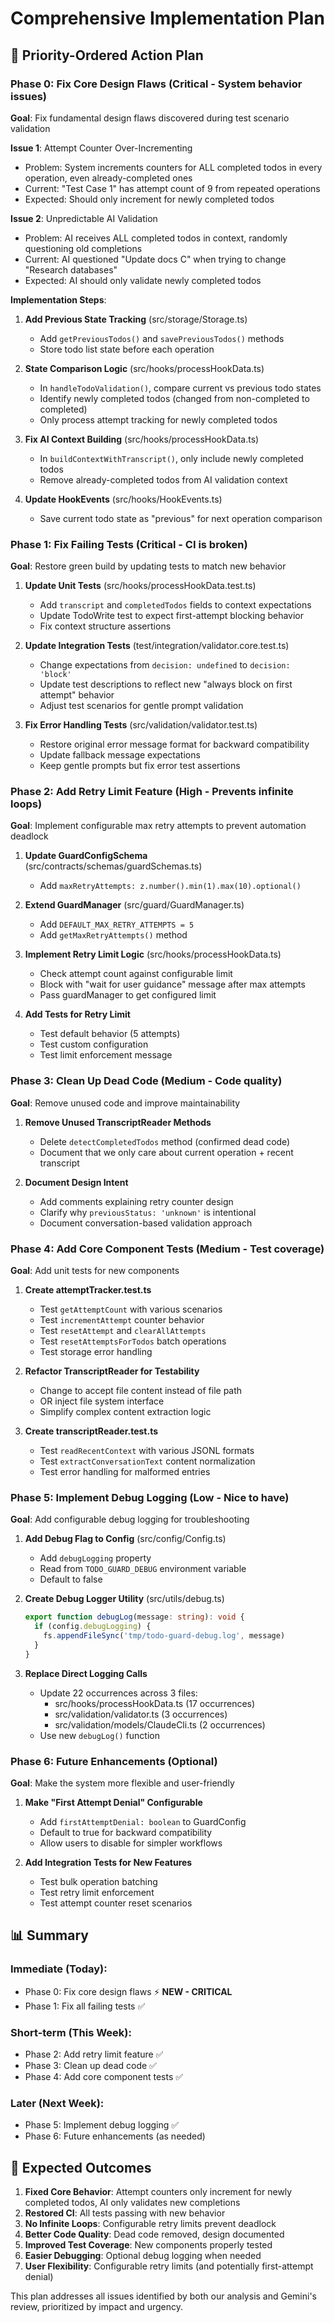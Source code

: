 # Comprehensive Implementation Plan

## 🎯 Priority-Ordered Action Plan

### Phase 0: Fix Core Design Flaws (Critical - System behavior issues)

**Goal**: Fix fundamental design flaws discovered during test scenario validation

**Issue 1**: Attempt Counter Over-Incrementing

- Problem: System increments counters for ALL completed todos in every operation, even already-completed ones
- Current: "Test Case 1" has attempt count of 9 from repeated operations
- Expected: Should only increment for newly completed todos

**Issue 2**: Unpredictable AI Validation

- Problem: AI receives ALL completed todos in context, randomly questioning old completions
- Current: AI questioned "Update docs C" when trying to change "Research databases"
- Expected: AI should only validate newly completed todos

**Implementation Steps**:

1. **Add Previous State Tracking** (src/storage/Storage.ts)
   - Add `getPreviousTodos()` and `savePreviousTodos()` methods
   - Store todo list state before each operation

2. **State Comparison Logic** (src/hooks/processHookData.ts)
   - In `handleTodoValidation()`, compare current vs previous todo states
   - Identify newly completed todos (changed from non-completed to completed)
   - Only process attempt tracking for newly completed todos

3. **Fix AI Context Building** (src/hooks/processHookData.ts)
   - In `buildContextWithTranscript()`, only include newly completed todos
   - Remove already-completed todos from AI validation context

4. **Update HookEvents** (src/hooks/HookEvents.ts)
   - Save current todo state as "previous" for next operation comparison

### Phase 1: Fix Failing Tests (Critical - CI is broken)

**Goal**: Restore green build by updating tests to match new behavior

1. **Update Unit Tests** (src/hooks/processHookData.test.ts)
   - Add `transcript` and `completedTodos` fields to context expectations
   - Update TodoWrite test to expect first-attempt blocking behavior
   - Fix context structure assertions

2. **Update Integration Tests** (test/integration/validator.core.test.ts)
   - Change expectations from `decision: undefined` to `decision: 'block'`
   - Update test descriptions to reflect new "always block on first attempt" behavior
   - Adjust test scenarios for gentle prompt validation

3. **Fix Error Handling Tests** (src/validation/validator.test.ts)
   - Restore original error message format for backward compatibility
   - Update fallback message expectations
   - Keep gentle prompts but fix error test assertions

### Phase 2: Add Retry Limit Feature (High - Prevents infinite loops)

**Goal**: Implement configurable max retry attempts to prevent automation deadlock

1. **Update GuardConfigSchema** (src/contracts/schemas/guardSchemas.ts)
   - Add `maxRetryAttempts: z.number().min(1).max(10).optional()`

2. **Extend GuardManager** (src/guard/GuardManager.ts)
   - Add `DEFAULT_MAX_RETRY_ATTEMPTS = 5`
   - Add `getMaxRetryAttempts()` method

3. **Implement Retry Limit Logic** (src/hooks/processHookData.ts)
   - Check attempt count against configurable limit
   - Block with "wait for user guidance" message after max attempts
   - Pass guardManager to get configured limit

4. **Add Tests for Retry Limit**
   - Test default behavior (5 attempts)
   - Test custom configuration
   - Test limit enforcement message

### Phase 3: Clean Up Dead Code (Medium - Code quality)

**Goal**: Remove unused code and improve maintainability

1. **Remove Unused TranscriptReader Methods**
   - Delete `detectCompletedTodos` method (confirmed dead code)
   - Document that we only care about current operation + recent transcript

2. **Document Design Intent**
   - Add comments explaining retry counter design
   - Clarify why `previousStatus: 'unknown'` is intentional
   - Document conversation-based validation approach

### Phase 4: Add Core Component Tests (Medium - Test coverage)

**Goal**: Add unit tests for new components

1. **Create attemptTracker.test.ts**
   - Test `getAttemptCount` with various scenarios
   - Test `incrementAttempt` counter behavior
   - Test `resetAttempt` and `clearAllAttempts`
   - Test `resetAttemptsForTodos` batch operations
   - Test storage error handling

2. **Refactor TranscriptReader for Testability**
   - Change to accept file content instead of file path
   - OR inject file system interface
   - Simplify complex content extraction logic

3. **Create transcriptReader.test.ts**
   - Test `readRecentContext` with various JSONL formats
   - Test `extractConversationText` content normalization
   - Test error handling for malformed entries

### Phase 5: Implement Debug Logging (Low - Nice to have)

**Goal**: Add configurable debug logging for troubleshooting

1. **Add Debug Flag to Config** (src/config/Config.ts)
   - Add `debugLogging` property
   - Read from `TODO_GUARD_DEBUG` environment variable
   - Default to false

2. **Create Debug Logger Utility** (src/utils/debug.ts)

   ```typescript
   export function debugLog(message: string): void {
     if (config.debugLogging) {
       fs.appendFileSync('tmp/todo-guard-debug.log', message)
     }
   }
   ```

3. **Replace Direct Logging Calls**
   - Update 22 occurrences across 3 files:
     - src/hooks/processHookData.ts (17 occurrences)
     - src/validation/validator.ts (3 occurrences)
     - src/validation/models/ClaudeCli.ts (2 occurrences)
   - Use new `debugLog()` function

### Phase 6: Future Enhancements (Optional)

**Goal**: Make the system more flexible and user-friendly

1. **Make "First Attempt Denial" Configurable**
   - Add `firstAttemptDenial: boolean` to GuardConfig
   - Default to true for backward compatibility
   - Allow users to disable for simpler workflows

2. **Add Integration Tests for New Features**
   - Test bulk operation batching
   - Test retry limit enforcement
   - Test attempt counter reset scenarios

## 📊 Summary

### Immediate (Today):

- Phase 0: Fix core design flaws ⚡ **NEW - CRITICAL**
- Phase 1: Fix all failing tests ✅

### Short-term (This Week):

- Phase 2: Add retry limit feature ✅
- Phase 3: Clean up dead code ✅
- Phase 4: Add core component tests ✅

### Later (Next Week):

- Phase 5: Implement debug logging ✅
- Phase 6: Future enhancements (as needed)

## 🚀 Expected Outcomes

1. **Fixed Core Behavior**: Attempt counters only increment for newly completed todos, AI only validates new completions
2. **Restored CI**: All tests passing with new behavior
3. **No Infinite Loops**: Configurable retry limits prevent deadlock
4. **Better Code Quality**: Dead code removed, design documented
5. **Improved Test Coverage**: New components properly tested
6. **Easier Debugging**: Optional debug logging when needed
7. **User Flexibility**: Configurable retry limits (and potentially first-attempt denial)

This plan addresses all issues identified by both our analysis and Gemini's review, prioritized by impact and urgency.
